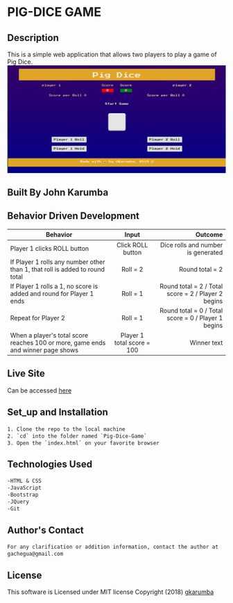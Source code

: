 # PIG-DICE GAME

## Description
This is a simple web application that allows two players to play a game of Pig Dice.
![homepage image](https://github.com/gkarumba/Pig-Dice-Game/blob/gh-pages/img/Pig-Dice-Game-Page.png)
## Built By John Karumba

## Behavior Driven Development
| Behavior        | Input           | Outcome  |
| ------------- |:-------------:| -----:|
| Player 1 clicks ROLL button | Click ROLL button | Dice rolls and number is generated
| If Player 1 rolls any number other than 1, that roll is added to round total | Roll = 2 | Round total = 2 |
| If Player 1 rolls a 1, no score is added and round for Player 1 ends | Roll = 1 | Round total = 2 / Total score = 2 / Player 2 begins |
| Repeat for Player 2 | Roll = 1 | Round total = 0 / Total score = 0 / Player 1 begins |
| When a player's total score reaches 100 or more, game ends and winner page shows | Player 1 total score = 100 | Winner text |

## Live Site
Can be accessed [here]( https://gkarumba.github.io/Pig-Dice-Game/)

## Set_up and Installation
    1. Clone the repo to the local machine
    2. `cd` into the folder named `Pig-Dice-Game`
    3. Open the `index.html` on your favorite browser

## Technologies Used
    -HTML & CSS
    -JavaScript
    -Bootstrap
    -JQuery
    -Git

## Author's Contact
    For any clarification or addition information, contact the author at gachegua@gmail.com

## License
This software is Licensed under MIT license Copyright (2018) [gkarumba](https://github.com/gkarumba/Pig-Dice-Game/blob/gh-pages/LICENSE)
